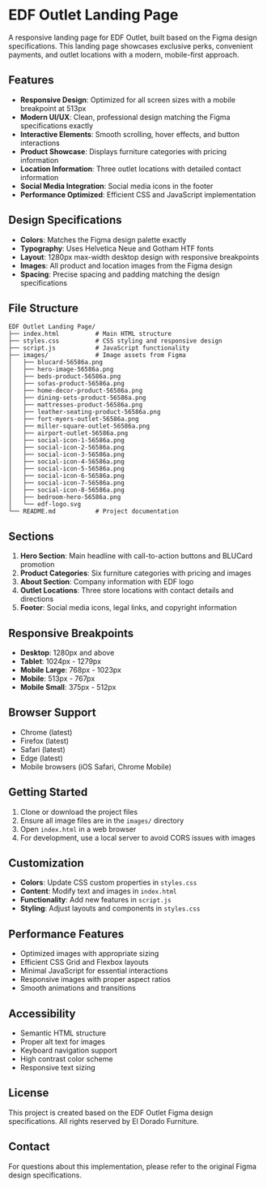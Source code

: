 # EDF Outlet Landing Page

A responsive landing page for EDF Outlet, built based on the Figma design specifications. This landing page showcases exclusive perks, convenient payments, and outlet locations with a modern, mobile-first approach.

## Features

- **Responsive Design**: Optimized for all screen sizes with a mobile breakpoint at 513px
- **Modern UI/UX**: Clean, professional design matching the Figma specifications exactly
- **Interactive Elements**: Smooth scrolling, hover effects, and button interactions
- **Product Showcase**: Displays furniture categories with pricing information
- **Location Information**: Three outlet locations with detailed contact information
- **Social Media Integration**: Social media icons in the footer
- **Performance Optimized**: Efficient CSS and JavaScript implementation

## Design Specifications

- **Colors**: Matches the Figma design palette exactly
- **Typography**: Uses Helvetica Neue and Gotham HTF fonts
- **Layout**: 1280px max-width desktop design with responsive breakpoints
- **Images**: All product and location images from the Figma design
- **Spacing**: Precise spacing and padding matching the design specifications

## File Structure

```
EDF Outlet Landing Page/
├── index.html          # Main HTML structure
├── styles.css          # CSS styling and responsive design
├── script.js           # JavaScript functionality
├── images/             # Image assets from Figma
│   ├── blucard-56586a.png
│   ├── hero-image-56586a.png
│   ├── beds-product-56586a.png
│   ├── sofas-product-56586a.png
│   ├── home-decor-product-56586a.png
│   ├── dining-sets-product-56586a.png
│   ├── mattresses-product-56586a.png
│   ├── leather-seating-product-56586a.png
│   ├── fort-myers-outlet-56586a.png
│   ├── miller-square-outlet-56586a.png
│   ├── airport-outlet-56586a.png
│   ├── social-icon-1-56586a.png
│   ├── social-icon-2-56586a.png
│   ├── social-icon-3-56586a.png
│   ├── social-icon-4-56586a.png
│   ├── social-icon-5-56586a.png
│   ├── social-icon-6-56586a.png
│   ├── social-icon-7-56586a.png
│   ├── social-icon-8-56586a.png
│   ├── bedroom-hero-56586a.png
│   └── edf-logo.svg
└── README.md           # Project documentation
```

## Sections

1. **Hero Section**: Main headline with call-to-action buttons and BLUCard promotion
2. **Product Categories**: Six furniture categories with pricing and images
3. **About Section**: Company information with EDF logo
4. **Outlet Locations**: Three store locations with contact details and directions
5. **Footer**: Social media icons, legal links, and copyright information

## Responsive Breakpoints

- **Desktop**: 1280px and above
- **Tablet**: 1024px - 1279px
- **Mobile Large**: 768px - 1023px
- **Mobile**: 513px - 767px
- **Mobile Small**: 375px - 512px

## Browser Support

- Chrome (latest)
- Firefox (latest)
- Safari (latest)
- Edge (latest)
- Mobile browsers (iOS Safari, Chrome Mobile)

## Getting Started

1. Clone or download the project files
2. Ensure all image files are in the `images/` directory
3. Open `index.html` in a web browser
4. For development, use a local server to avoid CORS issues with images

## Customization

- **Colors**: Update CSS custom properties in `styles.css`
- **Content**: Modify text and images in `index.html`
- **Functionality**: Add new features in `script.js`
- **Styling**: Adjust layouts and components in `styles.css`

## Performance Features

- Optimized images with appropriate sizing
- Efficient CSS Grid and Flexbox layouts
- Minimal JavaScript for essential interactions
- Responsive images with proper aspect ratios
- Smooth animations and transitions

## Accessibility

- Semantic HTML structure
- Proper alt text for images
- Keyboard navigation support
- High contrast color scheme
- Responsive text sizing

## License

This project is created based on the EDF Outlet Figma design specifications. All rights reserved by El Dorado Furniture.

## Contact

For questions about this implementation, please refer to the original Figma design specifications.
